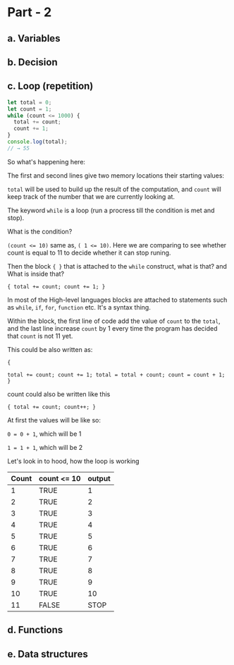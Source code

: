 # Part - 2

## a. Variables 

## b. Decision

## c. Loop (repetition)

```js
let total = 0;
let count = 1;
while (count <= 1000) {
  total += count;
  count += 1;
}
console.log(total);
// → 55
```



So what's happening here:

The first and second lines give two memory locations their starting values:

 `total` will be used to build up the result of the computation, and `count` will keep track of the number that we are currently looking at.

The keyword `while` is a loop (run a procress till the condition is met and stop).

What is the condition?

`(count <= 10)` same as, `( 1 <= 10)`. Here we are comparing to see whether count is equal to 11 to decide whether it can stop runing. 

Then the block `{ }` that is attached to the `while` construct, what is that? and What is inside that?

`{
  total += count;
  count += 1;
}`

In most of the High-level languages blocks are attached to statements such as `while`, `if`, `for`, `function` etc. It's a syntax thing.

Within the block, the first line of code add the value of `count` to the `total`, and the last line increase `count` by 1 every time the program has decided that `count` is not 11 yet.

This could be also written as:

`{`

`total += count;
  count += 1;
  total = total + count;
  count = count + 1;
}`

count could also be written like this

`{
  total += count;
  count++;
}`

At first the values will be like so:

`0 = 0 + 1`, which will be 1

`1 = 1 + 1`, which will be 2

Let's look in to hood, how the loop is working

| Count | count <= 10 | output |
| ----- | ----------- | ------ |
| 1     | TRUE        | 1      |
| 2     | TRUE        | 2      |
| 3     | TRUE        | 3      |
| 4     | TRUE        | 4      |
| 5     | TRUE        | 5      |
| 6     | TRUE        | 6      |
| 7     | TRUE        | 7      |
| 8     | TRUE        | 8      |
| 9     | TRUE        | 9      |
| 10    | TRUE        | 10     |
| 11    | FALSE       | STOP   |

## d. Functions

## e. Data structures
